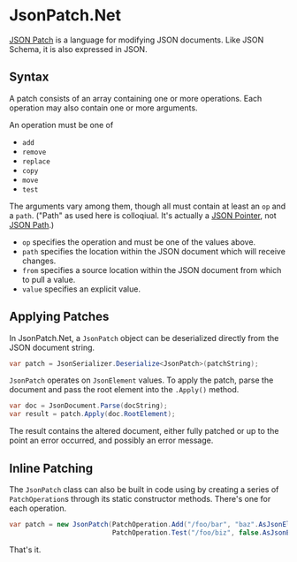 # JsonPatch.Net

[JSON Patch](https://tools.ietf.org/html/rfc6902) is a language for modifying JSON documents.  Like JSON Schema, it is also expressed in JSON.

## Syntax

A patch consists of an array containing one or more operations.  Each operation may also contain one or more arguments.

An operation must be one of

- `add`
- `remove`
- `replace`
- `copy`
- `move`
- `test`

The arguments vary among them, though all must contain at least an `op` and a `path`.  ("Path" as used here is colloqiual.  It's actually a [JSON Pointer](json-pointer.md), not [JSON Path](json-path.md).)

- `op` specifies the operation and must be one of the values above.
- `path` specifies the location within the JSON document which will receive changes.
- `from` specifies a source location within the JSON document from which to pull a value.
- `value` specifies an explicit value.

## Applying Patches

In JsonPatch.Net, a `JsonPatch` object can be deserialized directly from the JSON document string.

```c#
var patch = JsonSerializer.Deserialize<JsonPatch>(patchString);
```

`JsonPatch` operates on `JsonElement` values.  To apply the patch, parse the document and pass the root element into the `.Apply()` method.

```c#
var doc = JsonDocument.Parse(docString);
var result = patch.Apply(doc.RootElement);
```

The result contains the altered document, either fully patched or up to the point an error occurred, and possibly an error message.

## Inline Patching

The `JsonPatch` class can also be built in code using by creating a series of `PatchOperation`s through its static constructor methods.  There's one for each operation.

```c#
var patch = new JsonPatch(PatchOperation.Add("/foo/bar", "baz".AsJsonElement()),
                          PatchOperation.Test("/foo/biz", false.AsJsonElement()));
```

That's it.
